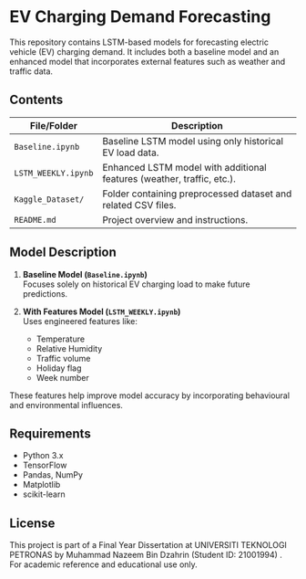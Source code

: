 # EV Charging Demand Forecasting

This repository contains LSTM-based models for forecasting electric vehicle (EV) charging demand. It includes both a baseline model and an enhanced model that incorporates external features such as weather and traffic data.

## Contents

| File/Folder         | Description |
|---------------------|-------------|
| `Baseline.ipynb`    | Baseline LSTM model using only historical EV load data. |
| `LSTM_WEEKLY.ipynb` | Enhanced LSTM model with additional features (weather, traffic, etc.). |
| `Kaggle_Dataset/`   | Folder containing preprocessed dataset and related CSV files. |
| `README.md`         | Project overview and instructions. |

## Model Description

1. **Baseline Model (`Baseline.ipynb`)**  
   Focuses solely on historical EV charging load to make future predictions.

2. **With Features Model (`LSTM_WEEKLY.ipynb`)**  
   Uses engineered features like:
   - Temperature
   - Relative Humidity
   - Traffic volume
   - Holiday flag
   - Week number

These features help improve model accuracy by incorporating behavioural and environmental influences.

## Requirements

- Python 3.x
- TensorFlow
- Pandas, NumPy
- Matplotlib
- scikit-learn



## License
This project is part of a Final Year Dissertation at UNIVERSITI TEKNOLOGI PETRONAS by Muhammad Nazeem Bin Dzahrin (Student ID: 21001994) . For academic reference and educational use only.
